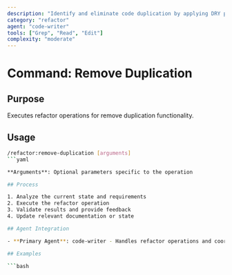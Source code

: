 ```yaml
---
description: "Identify and eliminate code duplication by applying DRY principles through function extraction"
category: "refactor"
agent: "code-writer"
tools: ["Grep", "Read", "Edit"]
complexity: "moderate"
---
```


# Command: Remove Duplication

## Purpose

Executes refactor operations for remove duplication functionality.

## Usage

```bash
/refactor:remove-duplication [arguments]
```yaml

**Arguments**: Optional parameters specific to the operation

## Process

1. Analyze the current state and requirements
2. Execute the refactor operation
3. Validate results and provide feedback
4. Update relevant documentation or state

## Agent Integration

- **Primary Agent**: code-writer - Handles refactor operations and coordination

## Examples

```bash
